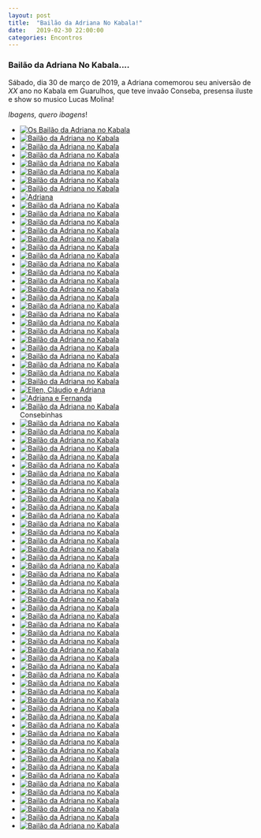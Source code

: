 ```yaml
---
layout: post
title:  "Bailão da Adriana No Kabala!"
date:   2019-02-30 22:00:00
categories: Encontros
---
```


### Bailão da Adriana No Kabala....

Sábado, dia 30 de março de 2019, a Adriana comemorou seu aniversão de *XX* ano no Kabala em Guarulhos, que teve invaão Conseba, presensa iluste e show so musico Lucas Molina!

_Ibagens, quero ibagens_!

<ul>
     <li>
        <a href="https://s3-us-west-2.amazonaws.com/consebas/bailao-da-adriana-no-kabala-30-03-2019-01.jpg" target="_blank">
            <img src="https://s3-us-west-2.amazonaws.com/consebas/bailao-da-adriana-no-kabala-30-03-2019-01.jpg" alt="Os Bailão da Adriana no Kabala">
        </a><br>
     </li>
     <li>
        <a href="https://s3-us-west-2.amazonaws.com/consebas/bailao-da-adriana-no-kabala-30-03-2019-02.jpg" target="_blank">
            <img src="https://s3-us-west-2.amazonaws.com/consebas/bailao-da-adriana-no-kabala-30-03-2019-02.jpg" alt="Bailão da Adriana no Kabala">
        </a><br>
     </li>
     <li>
        <a href="https://s3-us-west-2.amazonaws.com/consebas/bailao-da-adriana-no-kabala-30-03-2019-03.jpg" target="_blank">
            <img src="https://s3-us-west-2.amazonaws.com/consebas/bailao-da-adriana-no-kabala-30-03-2019-03.jpg" alt="Bailão da Adriana no Kabala">
        </a><br>
     </li>
     <li>
        <a href="https://s3-us-west-2.amazonaws.com/consebas/bailao-da-adriana-no-kabala-30-03-2019-04.jpg" target="_blank">
            <img src="https://s3-us-west-2.amazonaws.com/consebas/bailao-da-adriana-no-kabala-30-03-2019-04.jpg" alt="Bailão da Adriana no Kabala">
        </a><br>
     </li>
     <li>
        <a href="https://s3-us-west-2.amazonaws.com/consebas/bailao-da-adriana-no-kabala-30-03-2019-05.jpg" target="_blank">
            <img src="https://s3-us-west-2.amazonaws.com/consebas/bailao-da-adriana-no-kabala-30-03-2019-05.jpg" alt="Bailão da Adriana no Kabala">
        </a><br>
     </li>
     <li>
        <a href="https://s3-us-west-2.amazonaws.com/consebas/bailao-da-adriana-no-kabala-30-03-2019-06.jpg" target="_blank">
            <img src="https://s3-us-west-2.amazonaws.com/consebas/bailao-da-adriana-no-kabala-30-03-2019-06.jpg" alt="Bailão da Adriana no Kabala">
        </a><br>
     </li>
     <li>
        <a href="https://s3-us-west-2.amazonaws.com/consebas/bailao-da-adriana-no-kabala-30-03-2019-07.jpg" target="_blank">
            <img src="https://s3-us-west-2.amazonaws.com/consebas/bailao-da-adriana-no-kabala-30-03-2019-07.jpg" alt="Bailão da Adriana no Kabala">
        </a><br>
     </li>
     <li>
        <a href="https://s3-us-west-2.amazonaws.com/consebas/bailao-da-adriana-no-kabala-30-03-2019-08.jpg" target="_blank">
            <img src="https://s3-us-west-2.amazonaws.com/consebas/bailao-da-adriana-no-kabala-30-03-2019-08.jpg" alt="Bailão da Adriana no Kabala">
        </a><br>
     </li>
     <li>
        <a href="https://s3-us-west-2.amazonaws.com/consebas/bailao-da-adriana-no-kabala-30-03-2019-09.jpg" target="_blank">
        <img src="https://s3-us-west-2.amazonaws.com/consebas/bailao-da-adriana-no-kabala-30-03-2019-09.jpg" alt="Adriana">
        </a><br>
     </li>
     <li>
        <a href="https://s3-us-west-2.amazonaws.com/consebas/bailao-da-adriana-no-kabala-30-03-2019-10.jpg" target="_blank">
            <img src="https://s3-us-west-2.amazonaws.com/consebas/bailao-da-adriana-no-kabala-30-03-2019-10.jpg" alt="Bailão da Adriana no Kabala">
        </a><br>
     </li>
     <li>
        <a href="https://s3-us-west-2.amazonaws.com/consebas/bailao-da-adriana-no-kabala-30-03-2019-11.jpg" target="_blank">
            <img src="https://s3-us-west-2.amazonaws.com/consebas/bailao-da-adriana-no-kabala-30-03-2019-11.jpg" alt="Bailão da Adriana no Kabala">
        </a><br>
     </li>
     <li>
        <a href="https://s3-us-west-2.amazonaws.com/consebas/bailao-da-adriana-no-kabala-30-03-2019-12.jpg" target="_blank">
            <img src="https://s3-us-west-2.amazonaws.com/consebas/bailao-da-adriana-no-kabala-30-03-2019-12.jpg" alt="Bailão da Adriana no Kabala">
        </a><br>
     </li>
     <li>
        <a href="https://s3-us-west-2.amazonaws.com/consebas/bailao-da-adriana-no-kabala-30-03-2019-13.jpg" target="_blank">
            <img src="https://s3-us-west-2.amazonaws.com/consebas/bailao-da-adriana-no-kabala-30-03-2019-13.jpg" alt="Bailão da Adriana no Kabala">
        </a><br>
     </li>
     <li>
        <a href="https://s3-us-west-2.amazonaws.com/consebas/bailao-da-adriana-no-kabala-30-03-2019-14.jpg" target="_blank">
            <img src="https://s3-us-west-2.amazonaws.com/consebas/bailao-da-adriana-no-kabala-30-03-2019-14.jpg" alt="Bailão da Adriana no Kabala">
        </a><br>
     </li>
     <li>
        <a href="https://s3-us-west-2.amazonaws.com/consebas/bailao-da-adriana-no-kabala-30-03-2019-15.jpg" target="_blank">
            <img src="https://s3-us-west-2.amazonaws.com/consebas/bailao-da-adriana-no-kabala-30-03-2019-15.jpg" alt="Bailão da Adriana no Kabala">
        </a><br>
     </li>
     <li>
        <a href="https://s3-us-west-2.amazonaws.com/consebas/bailao-da-adriana-no-kabala-30-03-2019-16.jpg" target="_blank">
            <img src="https://s3-us-west-2.amazonaws.com/consebas/bailao-da-adriana-no-kabala-30-03-2019-16.jpg" alt="Bailão da Adriana no Kabala">
        </a><br>
     </li>
     <li>
        <a href="https://s3-us-west-2.amazonaws.com/consebas/bailao-da-adriana-no-kabala-30-03-2019-17.jpg" target="_blank">
            <img src="https://s3-us-west-2.amazonaws.com/consebas/bailao-da-adriana-no-kabala-30-03-2019-17.jpg" alt="Bailão da Adriana no Kabala">
        </a><br>
     </li>
     <li>
        <a href="https://s3-us-west-2.amazonaws.com/consebas/bailao-da-adriana-no-kabala-30-03-2019-18.jpg" target="_blank">
            <img src="https://s3-us-west-2.amazonaws.com/consebas/bailao-da-adriana-no-kabala-30-03-2019-18.jpg" alt="Bailão da Adriana no Kabala">
        </a><br>
     </li>
     <li>
        <a href="https://s3-us-west-2.amazonaws.com/consebas/bailao-da-adriana-no-kabala-30-03-2019-19.jpg" target="_blank">
            <img src="https://s3-us-west-2.amazonaws.com/consebas/bailao-da-adriana-no-kabala-30-03-2019-19.jpg" alt="Bailão da Adriana no Kabala">
        </a><br>
     </li>
     <li>
        <a href="https://s3-us-west-2.amazonaws.com/consebas/bailao-da-adriana-no-kabala-30-03-2019-20.jpg" target="_blank">
            <img src="https://s3-us-west-2.amazonaws.com/consebas/bailao-da-adriana-no-kabala-30-03-2019-20.jpg" alt="Bailão da Adriana no Kabala">
        </a><br>
     </li>
     <li>
        <a href="https://s3-us-west-2.amazonaws.com/consebas/bailao-da-adriana-no-kabala-30-03-2019-21.jpg" target="_blank">
            <img src="https://s3-us-west-2.amazonaws.com/consebas/bailao-da-adriana-no-kabala-30-03-2019-21.jpg" alt="Bailão da Adriana no Kabala">
        </a><br>
     </li>
     <li>
        <a href="https://s3-us-west-2.amazonaws.com/consebas/bailao-da-adriana-no-kabala-30-03-2019-22.jpg" target="_blank">
            <img src="https://s3-us-west-2.amazonaws.com/consebas/bailao-da-adriana-no-kabala-30-03-2019-22.jpg" alt="Bailão da Adriana no Kabala">
        </a><br>
     </li>
     <li>
        <a href="https://s3-us-west-2.amazonaws.com/consebas/bailao-da-adriana-no-kabala-30-03-2019-23.jpg" target="_blank">
            <img src="https://s3-us-west-2.amazonaws.com/consebas/bailao-da-adriana-no-kabala-30-03-2019-23.jpg" alt="Bailão da Adriana no Kabala">
        </a><br>
     </li>
     <li>
        <a href="https://s3-us-west-2.amazonaws.com/consebas/bailao-da-adriana-no-kabala-30-03-2019-24.jpg" target="_blank">
            <img src="https://s3-us-west-2.amazonaws.com/consebas/bailao-da-adriana-no-kabala-30-03-2019-24.jpg" alt="Bailão da Adriana no Kabala">
        </a><br>
     </li>
     <li>
        <a href="https://s3-us-west-2.amazonaws.com/consebas/bailao-da-adriana-no-kabala-30-03-2019-25.jpg" target="_blank">
            <img src="https://s3-us-west-2.amazonaws.com/consebas/bailao-da-adriana-no-kabala-30-03-2019-25.jpg" alt="Bailão da Adriana no Kabala">
        </a><br>
     </li>
     <li>
        <a href="https://s3-us-west-2.amazonaws.com/consebas/bailao-da-adriana-no-kabala-30-03-2019-26.jpg" target="_blank">
            <img src="https://s3-us-west-2.amazonaws.com/consebas/bailao-da-adriana-no-kabala-30-03-2019-26.jpg" alt="Bailão da Adriana no Kabala">
        </a><br>
     </li>
     <li>
        <a href="https://s3-us-west-2.amazonaws.com/consebas/bailao-da-adriana-no-kabala-30-03-2019-27.jpg" target="_blank">
            <img src="https://s3-us-west-2.amazonaws.com/consebas/bailao-da-adriana-no-kabala-30-03-2019-27.jpg" alt="Bailão da Adriana no Kabala">
        </a><br>
     </li>
     <li>
        <a href="https://s3-us-west-2.amazonaws.com/consebas/bailao-da-adriana-no-kabala-30-03-2019-28.jpg" target="_blank">
            <img src="https://s3-us-west-2.amazonaws.com/consebas/bailao-da-adriana-no-kabala-30-03-2019-28.jpg" alt="Bailão da Adriana no Kabala">
        </a><br>
     </li>
     <li>
        <a href="https://s3-us-west-2.amazonaws.com/consebas/bailao-da-adriana-no-kabala-30-03-2019-29.jpg" target="_blank">
            <img src="https://s3-us-west-2.amazonaws.com/consebas/bailao-da-adriana-no-kabala-30-03-2019-29.jpg" alt="Bailão da Adriana no Kabala">
        </a><br>
     </li>
     <li>
        <a href="https://s3-us-west-2.amazonaws.com/consebas/bailao-da-adriana-no-kabala-30-03-2019-30.jpg" target="_blank">
            <img src="https://s3-us-west-2.amazonaws.com/consebas/bailao-da-adriana-no-kabala-30-03-2019-30.jpg" alt="Bailão da Adriana no Kabala">
        </a><br>
     </li>
     <li>
        <a href="https://s3-us-west-2.amazonaws.com/consebas/bailao-da-adriana-no-kabala-30-03-2019-31.jpg" target="_blank">
            <img src="https://s3-us-west-2.amazonaws.com/consebas/bailao-da-adriana-no-kabala-30-03-2019-31.jpg" alt="Bailão da Adriana no Kabala">
        </a><br>
     </li>
     <li>
        <a href="https://s3-us-west-2.amazonaws.com/consebas/bailao-da-adriana-no-kabala-30-03-2019-32.jpg" target="_blank">
            <img src="https://s3-us-west-2.amazonaws.com/consebas/bailao-da-adriana-no-kabala-30-03-2019-32.jpg" alt="Ellen, Cláudio e Adriana">
        </a><br>
     </li>
     <li>
        <a href="https://s3-us-west-2.amazonaws.com/consebas/bailao-da-adriana-no-kabala-30-03-2019-33.jpg" target="_blank">
            <img src="https://s3-us-west-2.amazonaws.com/consebas/bailao-da-adriana-no-kabala-30-03-2019-33.jpg" alt="Adriana e Fernanda">
        </a><br>
     </li>
     <li>
        <a href="https://s3-us-west-2.amazonaws.com/consebas/bailao-da-adriana-no-kabala-30-03-2019-34.jpg" target="_blank">
            <img src="https://s3-us-west-2.amazonaws.com/consebas/bailao-da-adriana-no-kabala-30-03-2019-34.jpg" alt="Bailão da Adriana no Kabala">
        </a><br>
        Consebinhas
     </li>
     <li>
        <a href="https://s3-us-west-2.amazonaws.com/consebas/bailao-da-adriana-no-kabala-30-03-2019-35.jpg" target="_blank">
            <img src="https://s3-us-west-2.amazonaws.com/consebas/bailao-da-adriana-no-kabala-30-03-2019-35.jpg" alt="Bailão da Adriana no Kabala">
        </a><br>
     </li>
     <li>
        <a href="https://s3-us-west-2.amazonaws.com/consebas/bailao-da-adriana-no-kabala-30-03-2019-36.jpg" target="_blank">
            <img src="https://s3-us-west-2.amazonaws.com/consebas/bailao-da-adriana-no-kabala-30-03-2019-36.jpg" alt="Bailão da Adriana no Kabala">
        </a><br>
     </li>
     <li>
        <a href="https://s3-us-west-2.amazonaws.com/consebas/bailao-da-adriana-no-kabala-30-03-2019-37.jpg" target="_blank">
            <img src="https://s3-us-west-2.amazonaws.com/consebas/bailao-da-adriana-no-kabala-30-03-2019-37.jpg" alt="Bailão da Adriana no Kabala">
        </a><br>
     </li>
     <li>
        <a href="https://s3-us-west-2.amazonaws.com/consebas/bailao-da-adriana-no-kabala-30-03-2019-38.jpg" target="_blank">
            <img src="https://s3-us-west-2.amazonaws.com/consebas/bailao-da-adriana-no-kabala-30-03-2019-38.jpg" alt="Bailão da Adriana no Kabala">
        </a><br>
     </li>
     <li>
        <a href="https://s3-us-west-2.amazonaws.com/consebas/bailao-da-adriana-no-kabala-30-03-2019-39.jpg" target="_blank">
            <img src="https://s3-us-west-2.amazonaws.com/consebas/bailao-da-adriana-no-kabala-30-03-2019-39.jpg" alt="Bailão da Adriana no Kabala">
        </a><br>
     </li>
     <li>
        <a href="https://s3-us-west-2.amazonaws.com/consebas/bailao-da-adriana-no-kabala-30-03-2019-40.jpg" target="_blank">
            <img src="https://s3-us-west-2.amazonaws.com/consebas/bailao-da-adriana-no-kabala-30-03-2019-40.jpg" alt="Bailão da Adriana no Kabala">
        </a><br>
     </li>
     <li>
        <a href="https://s3-us-west-2.amazonaws.com/consebas/bailao-da-adriana-no-kabala-30-03-2019-41.jpg" target="_blank">
            <img src="https://s3-us-west-2.amazonaws.com/consebas/bailao-da-adriana-no-kabala-30-03-2019-41.jpg" alt="Bailão da Adriana no Kabala">
        </a><br>
     </li>
     <li>
        <a href="https://s3-us-west-2.amazonaws.com/consebas/bailao-da-adriana-no-kabala-30-03-2019-42.jpg" target="_blank">
            <img src="https://s3-us-west-2.amazonaws.com/consebas/bailao-da-adriana-no-kabala-30-03-2019-42.jpg" alt="Bailão da Adriana no Kabala">
        </a><br>
     </li>
     <li>
        <a href="https://s3-us-west-2.amazonaws.com/consebas/bailao-da-adriana-no-kabala-30-03-2019-43.jpg" target="_blank">
            <img src="https://s3-us-west-2.amazonaws.com/consebas/bailao-da-adriana-no-kabala-30-03-2019-43.jpg" alt="Bailão da Adriana no Kabala">
        </a><br>
     </li>
     <li>
        <a href="https://s3-us-west-2.amazonaws.com/consebas/bailao-da-adriana-no-kabala-30-03-2019-44.jpg" target="_blank">
            <img src="https://s3-us-west-2.amazonaws.com/consebas/bailao-da-adriana-no-kabala-30-03-2019-44.jpg" alt="Bailão da Adriana no Kabala">
        </a><br>
     </li>
     <li>
        <a href="https://s3-us-west-2.amazonaws.com/consebas/bailao-da-adriana-no-kabala-30-03-2019-45.jpg" target="_blank">
            <img src="https://s3-us-west-2.amazonaws.com/consebas/bailao-da-adriana-no-kabala-30-03-2019-45.jpg" alt="Bailão da Adriana no Kabala">
        </a><br>
     </li>
     <li>
        <a href="https://s3-us-west-2.amazonaws.com/consebas/bailao-da-adriana-no-kabala-30-03-2019-46.jpg" target="_blank">
            <img src="https://s3-us-west-2.amazonaws.com/consebas/bailao-da-adriana-no-kabala-30-03-2019-46.jpg" alt="Bailão da Adriana no Kabala">
        </a><br>
     </li>
     <li>
        <a href="https://s3-us-west-2.amazonaws.com/consebas/bailao-da-adriana-no-kabala-30-03-2019-47.jpg" target="_blank">
            <img src="https://s3-us-west-2.amazonaws.com/consebas/bailao-da-adriana-no-kabala-30-03-2019-47.jpg" alt="Bailão da Adriana no Kabala">
        </a><br>
     </li>
     <li>
        <a href="https://s3-us-west-2.amazonaws.com/consebas/bailao-da-adriana-no-kabala-30-03-2019-48.jpg" target="_blank">
            <img src="https://s3-us-west-2.amazonaws.com/consebas/bailao-da-adriana-no-kabala-30-03-2019-48.jpg" alt="Bailão da Adriana no Kabala">
        </a><br>
     </li>
     <li>
        <a href="https://s3-us-west-2.amazonaws.com/consebas/bailao-da-adriana-no-kabala-30-03-2019-49.jpg" target="_blank">
            <img src="https://s3-us-west-2.amazonaws.com/consebas/bailao-da-adriana-no-kabala-30-03-2019-49.jpg" alt="Bailão da Adriana no Kabala">
        </a><br>
     </li>
     <li>
        <a href="https://s3-us-west-2.amazonaws.com/consebas/bailao-da-adriana-no-kabala-30-03-2019-50.jpg" target="_blank">
            <img src="https://s3-us-west-2.amazonaws.com/consebas/bailao-da-adriana-no-kabala-30-03-2019-50.jpg" alt="Bailão da Adriana no Kabala">
        </a><br>
     </li>
     <li>
        <a href="https://s3-us-west-2.amazonaws.com/consebas/bailao-da-adriana-no-kabala-30-03-2019-51.jpg" target="_blank">
            <img src="https://s3-us-west-2.amazonaws.com/consebas/bailao-da-adriana-no-kabala-30-03-2019-51.jpg" alt="Bailão da Adriana no Kabala">
        </a><br>
     </li>
     <li>
        <a href="https://s3-us-west-2.amazonaws.com/consebas/bailao-da-adriana-no-kabala-30-03-2019-52.jpg" target="_blank">
            <img src="https://s3-us-west-2.amazonaws.com/consebas/bailao-da-adriana-no-kabala-30-03-2019-52.jpg" alt="Bailão da Adriana no Kabala">
        </a><br>
     </li>
     <li>
        <a href="https://s3-us-west-2.amazonaws.com/consebas/bailao-da-adriana-no-kabala-30-03-2019-53.jpg" target="_blank">
            <img src="https://s3-us-west-2.amazonaws.com/consebas/bailao-da-adriana-no-kabala-30-03-2019-53.jpg" alt="Bailão da Adriana no Kabala">
        </a><br>
     </li>
     <li>
        <a href="https://s3-us-west-2.amazonaws.com/consebas/bailao-da-adriana-no-kabala-30-03-2019-54.jpg" target="_blank">
            <img src="https://s3-us-west-2.amazonaws.com/consebas/bailao-da-adriana-no-kabala-30-03-2019-54.jpg" alt="Bailão da Adriana no Kabala">
        </a><br>
     </li>
     <li>
        <a href="https://s3-us-west-2.amazonaws.com/consebas/bailao-da-adriana-no-kabala-30-03-2019-55.jpg" target="_blank">
            <img src="https://s3-us-west-2.amazonaws.com/consebas/bailao-da-adriana-no-kabala-30-03-2019-55.jpg" alt="Bailão da Adriana no Kabala">
        </a><br>
     </li>
     <li>
        <a href="https://s3-us-west-2.amazonaws.com/consebas/bailao-da-adriana-no-kabala-30-03-2019-56.jpg" target="_blank">
            <img src="https://s3-us-west-2.amazonaws.com/consebas/bailao-da-adriana-no-kabala-30-03-2019-56.jpg" alt="Bailão da Adriana no Kabala">
        </a><br>
     </li>
     <li>
        <a href="https://s3-us-west-2.amazonaws.com/consebas/bailao-da-adriana-no-kabala-30-03-2019-57.jpg" target="_blank">
            <img src="https://s3-us-west-2.amazonaws.com/consebas/bailao-da-adriana-no-kabala-30-03-2019-57.jpg" alt="Bailão da Adriana no Kabala">
        </a><br>
     </li>
     <li>
        <a href="https://s3-us-west-2.amazonaws.com/consebas/bailao-da-adriana-no-kabala-30-03-2019-58.jpg" target="_blank">
            <img src="https://s3-us-west-2.amazonaws.com/consebas/bailao-da-adriana-no-kabala-30-03-2019-58.jpg" alt="Bailão da Adriana no Kabala">
        </a><br>
     </li>
     <li>
        <a href="https://s3-us-west-2.amazonaws.com/consebas/bailao-da-adriana-no-kabala-30-03-2019-59.jpg" target="_blank">
            <img src="https://s3-us-west-2.amazonaws.com/consebas/bailao-da-adriana-no-kabala-30-03-2019-59.jpg" alt="Bailão da Adriana no Kabala">
        </a><br>
     </li>
     <li>
        <a href="https://s3-us-west-2.amazonaws.com/consebas/bailao-da-adriana-no-kabala-30-03-2019-60.jpg" target="_blank">
            <img src="https://s3-us-west-2.amazonaws.com/consebas/bailao-da-adriana-no-kabala-30-03-2019-60.jpg" alt="Bailão da Adriana no Kabala">
        </a><br>
     </li>
     <li>
        <a href="https://s3-us-west-2.amazonaws.com/consebas/bailao-da-adriana-no-kabala-30-03-2019-61.jpg" target="_blank">
            <img src="https://s3-us-west-2.amazonaws.com/consebas/bailao-da-adriana-no-kabala-30-03-2019-61.jpg" alt="Bailão da Adriana no Kabala">
        </a><br>
     </li>
     <li>
        <a href="https://s3-us-west-2.amazonaws.com/consebas/bailao-da-adriana-no-kabala-30-03-2019-62.jpg" target="_blank">
            <img src="https://s3-us-west-2.amazonaws.com/consebas/bailao-da-adriana-no-kabala-30-03-2019-62.jpg" alt="Bailão da Adriana no Kabala">
        </a><br>
     </li>
     <li>
        <a href="https://s3-us-west-2.amazonaws.com/consebas/bailao-da-adriana-no-kabala-30-03-2019-63.jpg" target="_blank">
            <img src="https://s3-us-west-2.amazonaws.com/consebas/bailao-da-adriana-no-kabala-30-03-2019-63.jpg" alt="Bailão da Adriana no Kabala">
        </a><br>
     </li>
     <li>
        <a href="https://s3-us-west-2.amazonaws.com/consebas/bailao-da-adriana-no-kabala-30-03-2019-64.jpg" target="_blank">
            <img src="https://s3-us-west-2.amazonaws.com/consebas/bailao-da-adriana-no-kabala-30-03-2019-64.jpg" alt="Bailão da Adriana no Kabala">
        </a><br>
     </li>
     <li>
        <a href="https://s3-us-west-2.amazonaws.com/consebas/bailao-da-adriana-no-kabala-30-03-2019-65.jpg" target="_blank">
            <img src="https://s3-us-west-2.amazonaws.com/consebas/bailao-da-adriana-no-kabala-30-03-2019-65.jpg" alt="Bailão da Adriana no Kabala">
        </a><br>
     </li>
     <li>
        <a href="https://s3-us-west-2.amazonaws.com/consebas/bailao-da-adriana-no-kabala-30-03-2019-66.jpg" target="_blank">
            <img src="https://s3-us-west-2.amazonaws.com/consebas/bailao-da-adriana-no-kabala-30-03-2019-66.jpg" alt="Bailão da Adriana no Kabala">
        </a><br>
     </li>
     <li>
        <a href="https://s3-us-west-2.amazonaws.com/consebas/bailao-da-adriana-no-kabala-30-03-2019-67.jpg" target="_blank">
            <img src="https://s3-us-west-2.amazonaws.com/consebas/bailao-da-adriana-no-kabala-30-03-2019-67.jpg" alt="Bailão da Adriana no Kabala">
        </a><br>
     </li>
     <li>
        <a href="https://s3-us-west-2.amazonaws.com/consebas/bailao-da-adriana-no-kabala-30-03-2019-68.jpg" target="_blank">
            <img src="https://s3-us-west-2.amazonaws.com/consebas/bailao-da-adriana-no-kabala-30-03-2019-68.jpg" alt="Bailão da Adriana no Kabala">
        </a><br>
     </li>
     <li>
        <a href="https://s3-us-west-2.amazonaws.com/consebas/bailao-da-adriana-no-kabala-30-03-2019-69.jpg" target="_blank">
            <img src="https://s3-us-west-2.amazonaws.com/consebas/bailao-da-adriana-no-kabala-30-03-2019-69.jpg" alt="Bailão da Adriana no Kabala">
        </a><br>
     </li>
     <li>
        <a href="https://s3-us-west-2.amazonaws.com/consebas/bailao-da-adriana-no-kabala-30-03-2019-70.jpg" target="_blank">
            <img src="https://s3-us-west-2.amazonaws.com/consebas/bailao-da-adriana-no-kabala-30-03-2019-70.jpg" alt="Bailão da Adriana no Kabala">
        </a><br>
     </li>
     <li>
        <a href="https://s3-us-west-2.amazonaws.com/consebas/bailao-da-adriana-no-kabala-30-03-2019-71.jpg" target="_blank">
            <img src="https://s3-us-west-2.amazonaws.com/consebas/bailao-da-adriana-no-kabala-30-03-2019-71.jpg" alt="Bailão da Adriana no Kabala">
        </a><br>
     </li>
     <li>
        <a href="https://s3-us-west-2.amazonaws.com/consebas/bailao-da-adriana-no-kabala-30-03-2019-72.jpg" target="_blank">
            <img src="https://s3-us-west-2.amazonaws.com/consebas/bailao-da-adriana-no-kabala-30-03-2019-72.jpg" alt="Bailão da Adriana no Kabala">
        </a><br>
     </li>
     <li>
        <a href="https://s3-us-west-2.amazonaws.com/consebas/bailao-da-adriana-no-kabala-30-03-2019-73.jpg" target="_blank">
            <img src="https://s3-us-west-2.amazonaws.com/consebas/bailao-da-adriana-no-kabala-30-03-2019-73.jpg" alt="Bailão da Adriana no Kabala">
        </a><br>
     </li>
     <li>
        <a href="https://s3-us-west-2.amazonaws.com/consebas/bailao-da-adriana-no-kabala-30-03-2019-74.jpg" target="_blank">
            <img src="https://s3-us-west-2.amazonaws.com/consebas/bailao-da-adriana-no-kabala-30-03-2019-74.jpg" alt="Bailão da Adriana no Kabala">
        </a><br>
     </li>
     <li>
        <a href="https://s3-us-west-2.amazonaws.com/consebas/bailao-da-adriana-no-kabala-30-03-2019-75.jpg" target="_blank">
            <img src="https://s3-us-west-2.amazonaws.com/consebas/bailao-da-adriana-no-kabala-30-03-2019-75.jpg" alt="Bailão da Adriana no Kabala">
        </a><br>
     </li>
     <li>
        <a href="https://s3-us-west-2.amazonaws.com/consebas/bailao-da-adriana-no-kabala-30-03-2019-76.jpg" target="_blank">
            <img src="https://s3-us-west-2.amazonaws.com/consebas/bailao-da-adriana-no-kabala-30-03-2019-76.jpg" alt="Bailão da Adriana no Kabala">
        </a><br>
     </li>
     <li>
        <a href="https://s3-us-west-2.amazonaws.com/consebas/bailao-da-adriana-no-kabala-30-03-2019-77.jpg" target="_blank">
            <img src="https://s3-us-west-2.amazonaws.com/consebas/bailao-da-adriana-no-kabala-30-03-2019-77.jpg" alt="Bailão da Adriana no Kabala">
        </a><br>
     </li>
     <li>
        <a href="https://s3-us-west-2.amazonaws.com/consebas/bailao-da-adriana-no-kabala-30-03-2019-78.jpg" target="_blank">
            <img src="https://s3-us-west-2.amazonaws.com/consebas/bailao-da-adriana-no-kabala-30-03-2019-78.jpg" alt="Bailão da Adriana no Kabala">
        </a><br>
     </li>
     <li>
        <a href="https://s3-us-west-2.amazonaws.com/consebas/bailao-da-adriana-no-kabala-30-03-2019-79.jpg" target="_blank">
            <img src="https://s3-us-west-2.amazonaws.com/consebas/bailao-da-adriana-no-kabala-30-03-2019-79.jpg" alt="Bailão da Adriana no Kabala">
        </a><br>
     </li>
     <li>
        <a href="https://s3-us-west-2.amazonaws.com/consebas/bailao-da-adriana-no-kabala-30-03-2019-80.jpg" target="_blank">
            <img src="https://s3-us-west-2.amazonaws.com/consebas/bailao-da-adriana-no-kabala-30-03-2019-80.jpg" alt="Bailão da Adriana no Kabala">
        </a><br>
     </li>
     <li>
        <a href="https://s3-us-west-2.amazonaws.com/consebas/bailao-da-adriana-no-kabala-30-03-2019-81.jpg" target="_blank">
            <img src="https://s3-us-west-2.amazonaws.com/consebas/bailao-da-adriana-no-kabala-30-03-2019-81.jpg" alt="Bailão da Adriana no Kabala">
        </a><br>
     </li>
     <li>
        <a href="https://s3-us-west-2.amazonaws.com/consebas/bailao-da-adriana-no-kabala-30-03-2019-82.jpg" target="_blank">
            <img src="https://s3-us-west-2.amazonaws.com/consebas/bailao-da-adriana-no-kabala-30-03-2019-82.jpg" alt="Bailão da Adriana no Kabala">
        </a><br>
     </li>
     <li>
        <a href="https://s3-us-west-2.amazonaws.com/consebas/bailao-da-adriana-no-kabala-30-03-2019-83.jpg" target="_blank">
            <img src="https://s3-us-west-2.amazonaws.com/consebas/bailao-da-adriana-no-kabala-30-03-2019-83.jpg" alt="Bailão da Adriana no Kabala">
        </a><br>
     </li>

 </ul>
